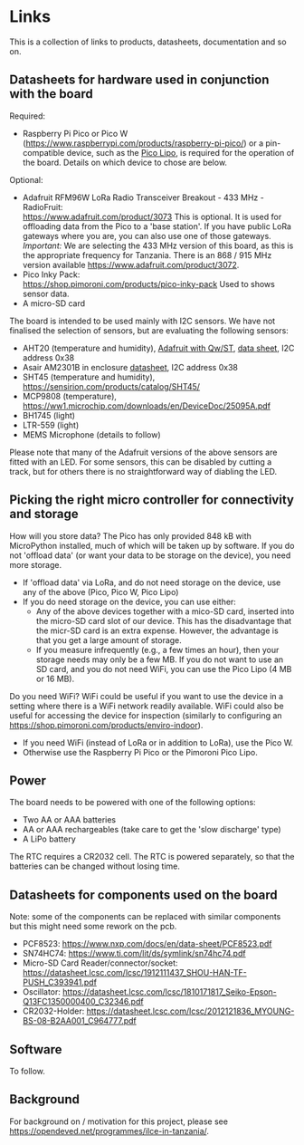 Links
=====

This is a collection of links to products, datasheets, documentation and so on.

Datasheets for hardware used in conjunction with the board
----------------------------------------------------------

Required:
- Raspberry Pi Pico or Pico W (https://www.raspberrypi.com/products/raspberry-pi-pico/) or a pin-compatible device, such as the [Pico Lipo](https://shop.pimoroni.com/products/pimoroni-pico-lipo), is required for the operation of the board. Details on which device to chose are below.

Optional:
- Adafruit RFM96W LoRa Radio Transceiver Breakout - 433 MHz - RadioFruit:  
  <https://www.adafruit.com/product/3073>
  This is optional. It is used for offloading data from the Pico to a 'base station'. If you have public LoRa gateways where you are, you can also use one of those gateways.
  *Important:* We are selecting the 433 MHz version of this board, as this is the appropriate frequency for Tanzania. There is an 868 / 915 MHz version available https://www.adafruit.com/product/3072.
- Pico Inky Pack:  
  <https://shop.pimoroni.com/products/pico-inky-pack>
  Used to shows sensor data.
- A micro-SD card

The board is intended to be used mainly with I2C sensors. We have not finalised the selection of sensors, but are evaluating the following sensors:
- AHT20 (temperature and humidity), [Adafruit with Qw/ST](https://www.adafruit.com/product/4566), [data sheet](https://cdn-learn.adafruit.com/assets/assets/000/091/676/original/AHT20-datasheet-2020-4-16.pdf?1591047915), I2C address 0x38
- Asair AM2301B in enclosure [datasheet](https://cdn-shop.adafruit.com/product-files/5181/5181_AM2301B.pdf), I2C address 0x38
- SHT45 (temperature and humidity), https://sensirion.com/products/catalog/SHT45/
- MCP9808 (temperature), https://ww1.microchip.com/downloads/en/DeviceDoc/25095A.pdf
- BH1745 (light)
- LTR-559 (light)
- MEMS Microphone (details to follow)

Please note that many of the Adafruit versions of the above sensors are fitted with an LED. For some sensors, this can be disabled by cutting a track, but for others there is no straightforward way of diabling the LED.

Picking the right micro controller for connectivity and storage
----

How will you store data? The Pico has only provided 848 kB with MicroPython installed, much of which will be taken up by software. If you do not 'offload data' (or want your data to be storage on the device), you need more storage.
- If 'offload data' via LoRa, and do not need storage on the device, use any of the above (Pico, Pico W, Pico Lipo)
- If you do need storage on the device, you can use either:
  - Any of the above devices together with a mico-SD card, inserted into the micro-SD card slot of our device. This has the disadvantage that the micr-SD card is an extra expense. However, the advantage is that you get a large amount of storage.
  - If you measure infrequently (e.g., a few times an hour), then your storage needs may only be a few MB. If you do not want to use an SD card, and you do not need WiFi, you can use the Pico Lipo (4 MB or 16 MB).

Do you need WiFi? WiFi could be useful if you want to use the device in a setting where there is a WiFi network readily available. WiFi could also be useful for accessing the device for inspection (similarly to configuring an https://shop.pimoroni.com/products/enviro-indoor). 
- If you need WiFi (instead of LoRa or in addition to LoRa), use the Pico W.
- Otherwise use the Raspberry Pi Pico or the Pimoroni Pico Lipo.


Power
-----
The board needs to be powered with one of the following options:
- Two AA or AAA batteries
- AA or AAA rechargeables (take care to get the 'slow discharge' type)
- A LiPo battery

The RTC requires a CR2032 cell. The RTC is powered separately, so that the batteries can be changed without losing time.


Datasheets for components used on the board
-------------------------------------------

Note: some of the components can be replaced with similar components but this might
need some rework on the pcb.

- PCF8523: <https://www.nxp.com/docs/en/data-sheet/PCF8523.pdf>
- SN74HC74: <https://www.ti.com/lit/ds/symlink/sn74hc74.pdf>
- Micro-SD Card Reader/connector/socket: <https://datasheet.lcsc.com/lcsc/1912111437_SHOU-HAN-TF-PUSH_C393941.pdf>
- Oscillator: <https://datasheet.lcsc.com/lcsc/1810171817_Seiko-Epson-Q13FC1350000400_C32346.pdf>
- CR2032-Holder: <https://datasheet.lcsc.com/lcsc/2012121836_MYOUNG-BS-08-B2AA001_C964777.pdf>


Software
--------

To follow.

Background
----------
For background on / motivation for this project, please see https://opendeved.net/programmes/ilce-in-tanzania/.
